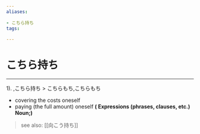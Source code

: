 ```yaml
---
aliases:
    
- こちら持ち
tags:
    
---
```


# こちら持ち
---
1).
,こちら持ち > こちらもち,こちらもち

- covering the costs oneself
- paying (the full amount) oneself
**( Expressions (phrases, clauses, etc.) Noun;)**
> see also:  [[向こう持ち]]
            